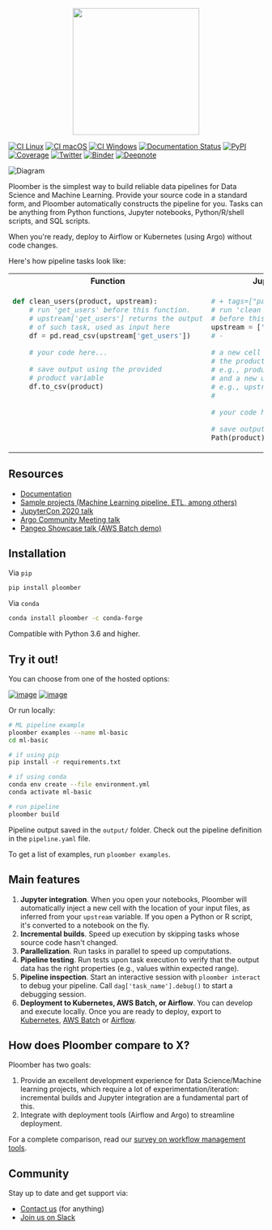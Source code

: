 <p align="center" width="100%">
  <img src="https://ploomber.io/ploomber-logo.png" height="250">
</p>

[![CI Linux](https://github.com/ploomber/ploomber/workflows/CI%20Linux/badge.svg)](https://github.com/ploomber/ploomber/workflows/CI%20Linux/badge.svg)
[![CI macOS](https://github.com/ploomber/ploomber/workflows/CI%20macOS/badge.svg)](https://github.com/ploomber/ploomber/workflows/CI%20macOS/badge.svg)
[![CI Windows](https://github.com/ploomber/ploomber/workflows/CI%20Windows/badge.svg)](https://github.com/ploomber/ploomber/workflows/CI%20Windows/badge.svg)
[![Documentation Status](https://readthedocs.org/projects/ploomber/badge/?version=latest)](https://ploomber.readthedocs.io/en/latest/?badge=latest)
[![PyPI](https://badge.fury.io/py/ploomber.svg)](https://badge.fury.io/py/ploomber)
[![Coverage](https://coveralls.io/repos/github/ploomber/ploomber/badge.svg?branch=master)](https://coveralls.io/github/ploomber/ploomber?branch=master)
[![Twitter](https://img.shields.io/twitter/follow/edublancas?label=Follow&style=social)](https://twitter.com/intent/user?screen_name=edublancas)
[![Binder](https://mybinder.org/badge_logo.svg)](https://mybinder.org/v2/gh/ploomber/binder-env/main?urlpath=git-pull%3Frepo%3Dhttps%253A%252F%252Fgithub.com%252Fploomber%252Fprojects%26urlpath%3Dlab%252Ftree%252Fprojects%252Fspec-api-python%252FREADME.ipynb%26branch%3Dmaster)
[![Deepnote](https://deepnote.com/buttons/launch-in-deepnote-small.svg)](https://deepnote.com/launch?template=deepnote&url=https://github.com/ploomber/projects/blob/master/spec-api-python/README.ipynb)


![Diagram](https://ploomber.io/main-diagram.png)

Ploomber is the simplest way to build reliable data pipelines for Data
Science and Machine Learning. Provide your source code in a standard
form, and Ploomber automatically constructs the pipeline for you.
Tasks can be anything from Python functions, Jupyter notebooks,
Python/R/shell scripts, and SQL scripts.

When you're ready, deploy to Airflow or Kubernetes (using Argo) without code changes.

Here's how pipeline tasks look like:

<table>

<tr>
<th>Function</th>
<th>Jupyter notebook or Python script</th>
<th>SQL script</th>
<th>Pipeline declaration</th>
</tr>

<tr>

<td valign="top">

```python
def clean_users(product, upstream):
    # run 'get_users' before this function.
    # upstream['get_users'] returns the output
    # of such task, used as input here
    df = pd.read_csv(upstream['get_users'])

    # your code here...

    # save output using the provided
    # product variable
    df.to_csv(product)
```
</td>

<td valign="top">

```python
# + tags=["parameters"]
# run 'clean users' and 'clean_activity'
# before this script/notebook
upstream = ['clean_users', 'clean_activity']
# -

# a new cell is injected here with
# the product variable
# e.g., product = '/path/output.csv'
# and a new upstream variable:
# e.g., upstream = {'clean_users': '/path/...'
#                   'clean_activity': '/another/...'}

# your code here...

# save output using the provided product variable
Path(product).write_bytes(pickle.dumps(model))
```
</td>

<td valign="top">

```sql
-- {{product}} is replaced by the table name
CREATE TABLE AS {{product}}
/*
run 'raw_data' before this task. Replace
{{upstream['raw_data']}} with table name
at runtime
*/
SELECT * FROM {{upstream['raw_data']}}
```
</td>


<td valign="top">

```yaml
tasks:
  # function
  - source: functions.clean_users
    product: output/users-clean.csv

  # python script (or notebook)
  - source: notebooks/model-template.py
    product:
      model: output/model.pickle
      nb: output/model-evaluation.html
  
  # sql script
  - source: scripts/some_script.sql
    product: [schema, name, table]
    client: db.get_client
```

</td>

</tr>

</table>

## Resources

* [Documentation](https://ploomber.readthedocs.io/)
* [Sample projects (Machine Learning pipeline, ETL, among others)](https://github.com/ploomber/projects)
* [JupyterCon 2020 talk](https://www.youtube.com/watch?v=M6mtgPfsA3M)
* [Argo Community Meeting talk](https://youtu.be/FnpXyg-5W_c)
* [Pangeo Showcase talk (AWS Batch demo)](https://youtu.be/XCgX1AszVF4)

## Installation

Via `pip`

```sh
pip install ploomber
```

Via `conda` 

```sh
conda install ploomber -c conda-forge
```

Compatible with Python 3.6 and higher.

## Try it out!

You can choose from one of the hosted options:

[![image](https://mybinder.org/badge_logo.svg)](https://mybinder.org/v2/gh/ploomber/binder-env/main?urlpath=git-pull%3Frepo%3Dhttps%253A%252F%252Fgithub.com%252Fploomber%252Fprojects%26urlpath%3Dlab%252Ftree%252Fprojects%252Fspec-api-python%252FREADME.ipynb%26branch%3Dmaster)
[![image](https://deepnote.com/buttons/launch-in-deepnote-small.svg)](https://deepnote.com/launch?template=deepnote&url=https://github.com/ploomber/projects/blob/master/spec-api-python/README.ipynb)

Or run locally:

```sh
# ML pipeline example
ploomber examples --name ml-basic
cd ml-basic

# if using pip
pip install -r requirements.txt

# if using conda
conda env create --file environment.yml
conda activate ml-basic

# run pipeline
ploomber build
```

Pipeline output saved in the `output/` folder. Check out the pipeline definition
in the `pipeline.yaml` file.

To get a list of examples, run `ploomber examples`.

## Main features

1.  **Jupyter integration**. When you open your notebooks, Ploomber will
automatically inject a new cell with the location of your input
    files, as inferred from your `upstream` variable. If you open a
    Python or R script, it's converted to a notebook on the fly.
2.  **Incremental builds**. Speed up execution by skipping tasks whose
    source code hasn't changed.
3.  **Parallelization**. Run tasks in parallel to speed up computations.
4.  **Pipeline testing**. Run tests upon task execution to verify that
    the output data has the right properties (e.g., values within
    expected range).
5.  **Pipeline inspection**. Start an interactive session with
    `ploomber interact` to debug your pipeline. Call
    `dag['task_name'].debug()` to start a debugging session.
6.  **Deployment to Kubernetes, AWS Batch, or Airflow**. You can develop
    and execute locally. Once you are ready to deploy, export to
    [Kubernetes](https://soopervisor.readthedocs.io/en/latest/tutorials/kubernetes.html), [AWS Batch](https://soopervisor.readthedocs.io/en/latest/tutorials/aws-batch.html) or [Airflow](https://soopervisor.readthedocs.io/en/latest/tutorials/airflow.html).


## How does Ploomber compare to X?

Ploomber has two goals:

1. Provide an excellent development experience for
Data Science/Machine learning projects, which require a lot of
experimentation/iteration: incremental builds and Jupyter integration are
a fundamental part of this.
2. Integrate with deployment tools (Airflow and Argo) to streamline deployment.

For a complete comparison, read our
[survey on workflow management tools](https://ploomber.io/posts/survey/).

## Community

Stay up to date and get support via:

- [Contact us](https://forms.gle/Xf9h1Q2TGoSk15NEA) (for anything)
- [Join us on Slack](https://join.slack.com/t/ploomber-io/shared_invite/zt-rzu2e9f6-kaWgCfsLY~xeJ9vG9EIuBw)

